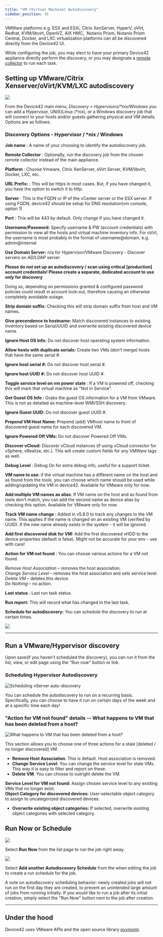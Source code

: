 ```yaml
---
title: "VM (Virtual Machine) Autodiscovery"
sidebar_position: 36
---
```


VMWare platforms e.g. ESX and ESXi, Citrix XenServer, HyperV, oVirt, Redhat, KVM/libvirt, OpenVZ, AIX HMC,  Nutanix Prism, Nutanix Prism Central, Docker, and LXC virtualization platforms can all be discovered directly from the Device42 UI.

While configuring the job, you may elect to have your primary Device42 appliance directly perform the discovery, or you may designate a [remote collector](remote-collector-rc.md) to run each task.

## Setting up VMware/Citrix Xenserver/oVirt/KVM/LXC autodiscovery

![](/assets/images/D42-24150_windows-hyper-v-ad-platforms.png)

From the Device42 main menu, _Discovery > Hypervisors/\*nix/Windows_ you can add a Hypervisor, UNIX/Linux (\*nix), or a Windows discovery job that will connect to your hosts and/or guests gathering physical and VM details. Options are as follows:

### Discovery Options - Hypervisor / \*nix / Windows

**Job name** : A name of your choosing to identify the autodiscovery job.

**Remote Collector** : Optionally, run the discovery job from the chosen remote collector instead of the main appliance.

**Platform** : Choose Vmware, Citrix XenServer, oVirt Server, KVM/libvirt, Docker, LXC, etc.

**URL Prefix:** : This will be https in most cases. But, if you have changed it, you have the option to switch it to http.

**Server** : This is the FQDN or IP of the vCenter server or the ESX server. If using FQDN, device42 should be setup for DNS resolution(vm console, option 1)

**Port** : This will be 443 by default. Only change if you have changed it.

**Username/Password:** Specify username & PW (account credentials) with permission to view all the hosts and virtual machine inventory info. For oVirt, the username is most probably in the format of username@domain, e.g. admin@internal

**Use Domain Server:** n/a for Hypervisor/VMware Discovery - Discover servers on AD/LDAP server

**Please do _not_ set up an autodiscovery / scan using critical \[production\] account credentials! Please create a separate, dedicated account to use _only_ for discovery**

Doing so, depending on permissions granted & configured password policies could result in account lock-out, therefore causing an otherwise completely avoidable outage.

**Strip domain suffix:** Checking this will strip domain suffix from host and VM names.

**Give precendence to hostname:** Match discovered instances to existing inventory based on Serial/UUID and overwrite existing discovered device name.

**Ignore Host OS Info:** Do not discover host operating system information.

**Allow hosts with duplicate serials:** Create two VMs (don't merge) hosts that have the same serial #.

**Ignore host serial #:** Do not discover host serial #.

**Ignore host UUID #:** Do not discover host UUID #.

**Toggle service level on vm power state** : If a VM is powered off, checking this will mark that virtual machine as "Not in Service".

**Get Guest OS Info** : Grabs the guest OS information for a VM from VMware. This is not as detailed as machine-level WMI/SSH discovery.

**Ignore Guest UUID:** Do not discover guest UUID #.

**Prepend VM Host Name:** Prepend (add) VMhost name to front of discovered guest name for each discovered VM.

**Ignore Powered Off VMs:** Do not discover Powered Off VMs.

**Discover vCloud:** Discover vCloud instances (if using vCloud connector for vSphere, vRealize, etc.). This will create custom fields for any VMWare tags as well.

**Debug Level** : Debug On for extra debug info, useful for a support ticket.

**VM name to use**: if the virtual machine has a different name on the host and as found from the tools, you can choose which name should be used while adding/updating the VM in device42. Available for VMware only for now.

**Add multiple VM names as alias**: If VM name on the host and as found from tools don't match, you can add the second name as device alias by checking this option. Available for VMware only for now.

**Track VM name change** : Added in v5.8.0 to track any changes to the VM name. This applies if the name is changed on an existing VM (verified by UUID). If the new name already exists in the system - it will be ignored.

**Add first discovered disk for VM:** Add the first discovered vHDD to the device properties (default is false). Might not be accurate for your env - use with care!

**Action for VM not found** : You can choose various actions for a VM not found.

_Remove Host Association_ – removes the host association.  
_Change Service Level_ – removes the host association and sets service level.  
_Delete VM_ – deletes this device.  
_Do Nothing_ – no action.

**Last status** : Last run task status.

**Run report:** This will record what has changed in the last task.

**Schedule for autodiscovery:** You can schedule the discovery to run at certain times.

![](/assets/images/D42-24150_windows-hyper-v-ad-addl-options.png)

* * *

## Run a VMware/Hypervisor discovery

Upon save(if you haven't scheduled the discovery), you can run it from the list, view, or edit page using the "Run now" button or link.

### Scheduling Hypervisor Autodiscovery

![Scheduling vServer auto-discovery](/assets/images/schedule_vserver_discovery-2018v15.PNG)

You can schedule the autodiscovery to run on a recurring basis. Specifically, you can choose to have it run on certain days of the week and at a specific time each day!

### "Action for VM not found" details -- What happens to VM that has been deleted from a host?

![What happens to VM that has been deleted from a host?](/assets/images/action_vm_not_found-2018v15.PNG)

This section allows you to choose one of three actions for a stale \[deleted / no longer discovered\] VM.

- **Remove Host Association**. This is default. Host association is removed.
- **Change Service Level**. You can change the service level for stale VMs. This way it is easy to filter and report on these.
- **Delete VM**. You can choose to outright delete the VM.

**Service Level for VM not found:** Assign chosen service level to any existing VMs that no longer exist.  
**Object Category for discovered devices:** User-selectable object category to assign to uncategorized discovered devices.

- **Overwrite existing object categories:** If selected, overwrite existing object categories with selected category.

## Run Now or Schedule

![](/assets/images/image-700x115.png)

Select **Run Now** from the list page to run the job right away.

![](/assets/images/AD_Blade-Discovery-Run-Schedule.png)

Select **Add another Autodiscovery Schedule** from the when editing the job to create a run schedule for the job.

A note on autodiscovery scheduling behavior: newly created jobs will not run on the first day they are created, to prevent an unintended large amount of jobs from running initially. If you would like to run a job after its initial creation, simply select the "Run Now" button next to the job after creation.

* * *

## Under the hood

Device42 uses VMware APIs and the open source library [pyvmomi](https://github.com/vmware/pyvmomi).

